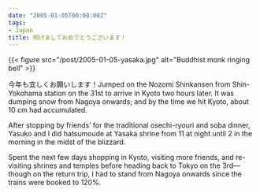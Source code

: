 ```yaml
---
date: "2005-01-05T00:00:00Z"
tags:
- Japan
title: 明けましておめでとうございます！
---
```


{{< figure src="/post/2005-01-05-yasaka.jpg"
    alt="Buddhist monk ringing bell" >}}

今年も宜しくお願いします！Jumped on the Nozomi Shinkansen from Shin-Yokohama
station on the 31st to arrive in Kyoto two hours later. It was dumping snow
from Nagoya onwards; and by the time we hit Kyoto, about 10 cm had
accumulated.<!--more-->

After stopping by friends’ for the traditional osechi-ryouri and soba dinner,
Yasuko and I did hatsumoude at Yasaka shrine from 11 at night until 2 in the
morning in the midst of the blizzard.

Spent the next few days shopping in Kyoto, visiting more friends, and
re-visiting shrines and temples before heading back to Tokyo on the 3rd—though
on the return trip, I had to stand from Nagoya onwards since the trains were
booked to 120%.

